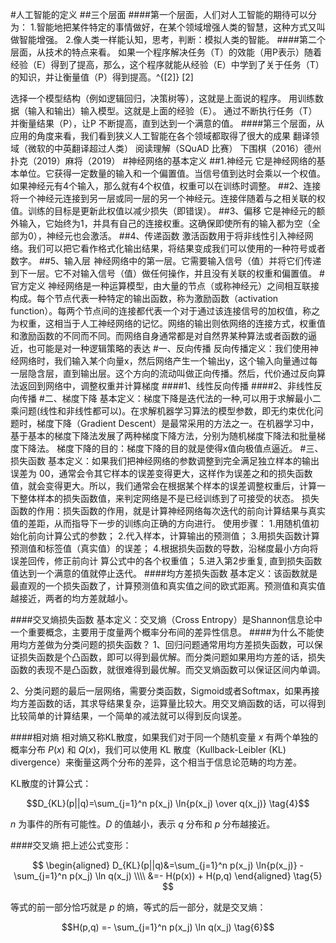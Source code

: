 #人工智能的定义
##三个层面
####第一个层面，人们对人工智能的期待可以分为：
1.智能地把某件特定的事情做好，在某个领域增强人类的智慧，这种方式又叫做智能增强。
2.像人类一样能认知，思考，判断：模拟人类的智能。
####第二个层面，从技术的特点来看。
如果一个程序解决任务（T）的效能（用P表示）随着经验（E）得到了提高，那么，这个程序就能从经验（E）中学到了关于任务（T）的知识，并让衡量值（P）得到提高。^{[2]} 
[2]
 

选择一个模型结构（例如逻辑回归，决策树等），这就是上面说的程序。
用训练数据（输入和输出）输入模型。这就是上面的经验（E）。
通过不断执行任务（T）并衡量结果（P），让P
不断提高，直到达到一个满意的值。
####第三个层面，从应用的角度来看，我们看到狭义人工智能在各个领域都取得了很大的成果
翻译领域（微软的中英翻译超过人类）
阅读理解（SQuAD 比赛）
下围棋（2016）德州扑克（2019）麻将（2019）
#神经网络的基本定义
##1.神经元
它是神经网络的基本单位。它获得一定数量的输入和一个偏置值。当信号值到达时会乘以一个权值。如果神经元有4个输入，那么就有4个权值，权重可以在训练时调整。
##2、连接
将一个神经元连接到另一层或同一层的另一个神经元。连接伴随着与之相关联的权值。训练的目标是更新此权值以减少损失（即错误）。
##3、偏移
它是神经元的额外输入，它始终为1，并具有自己的连接权重。这确保即使所有的输入都为空（全部为0），神经元也会激活。
##4、传递函数
激活函数用于将非线性引入神经网络。我们可以把它看作格式化输出结果，将结果变成我们可以使用的一种符号或者数字。
##5、输入层 
神经网络中的第一层。它需要输入信号（值）并将它们传递到下一层。它不对输入信号（值）做任何操作，并且没有关联的权重和偏置值。
#官方定义
神经网络是一种运算模型，由大量的节点（或称神经元）之间相互联接构成。每个节点代表一种特定的输出函数，称为激励函数（activation function）。每两个节点间的连接都代表一个对于通过该连接信号的加权值，称之为权重，这相当于人工神经网络的记忆。网络的输出则依网络的连接方式，权重值和激励函数的不同而不同。而网络自身通常都是对自然界某种算法或者函数的逼近，也可能是对一种逻辑策略的表达
#一、反向传播
反向传播定义：我们使用神经网络时，我们输入某个向量x，然后网络产生一个输出y，这个输入向量通过每一层隐含层，直到输出层。这个方向的流动叫做正向传播。然后，代价通过反向算法返回到网络中，调整权重并计算梯度
####1、线性反向传播
####2、非线性反向传播
#二、梯度下降
基本定义：梯度下降是迭代法的一种,可以用于求解最小二乘问题(线性和非线性都可以)。在求解机器学习算法的模型参数，即无约束优化问题时，梯度下降（Gradient Descent）是最常采用的方法之一。在机器学习中，基于基本的梯度下降法发展了两种梯度下降方法，分别为随机梯度下降法和批量梯度下降法。
梯度下降的目的：梯度下降的目的就是使得x值向极值点逼近。
#三、损失函数
基本定义：如果我们把神经网络的参数调整到完全满足独立样本的输出误差为 00，通常会令其它样本的误差变得更大，这样作为误差之和的损失函数值，就会变得更大。所以，我们通常会在根据某个样本的误差调整权重后，计算一下整体样本的损失函数值，来判定网络是不是已经训练到了可接受的状态。
损失函数的作用：损失函数的作用，就是计算神经网络每次迭代的前向计算结果与真实值的差距，从而指导下一步的训练向正确的方向进行。
使用步骤：
1.用随机值初始化前向计算公式的参数；
2.代入样本，计算输出的预测值；
3.用损失函数计算预测值和标签值（真实值）的误差；
4.根据损失函数的导数，沿梯度最小方向将误差回传，修正前向计 算公式中的各个权重值；
5.进入第2步重复, 直到损失函数值达到一个满意的值就停止迭代。
####均方差损失函数
基本定义：该函数就是最直观的一个损失函数了，计算预测值和真实值之间的欧式距离。预测值和真实值越接近，两者的均方差就越小。

####交叉熵损失函数
基本定义：交叉熵（Cross Entropy）是Shannon信息论中一个重要概念，主要用于度量两个概率分布间的差异性信息。
####为什么不能使用均方差做为分类问题的损失函数？
1、回归问题通常用均方差损失函数，可以保证损失函数是个凸函数，即可以得到最优解。而分类问题如果用均方差的话，损失函数的表现不是凸函数，就很难得到最优解。而交叉熵函数可以保证区间内单调。

2、分类问题的最后一层网络，需要分类函数，Sigmoid或者Softmax，如果再接均方差函数的话，其求导结果复杂，运算量比较大。用交叉熵函数的话，可以得到比较简单的计算结果，一个简单的减法就可以得到反向误差。


####相对熵
相对熵又称KL散度，如果我们对于同一个随机变量 $x$ 有两个单独的概率分布 $P(x)$ 和 $Q(x)$，我们可以使用 KL 散度（Kullback-Leibler (KL) divergence）来衡量这两个分布的差异，这个相当于信息论范畴的均方差。

KL散度的计算公式：

$$D_{KL}(p||q)=\sum_{j=1}^n p(x_j) \ln{p(x_j) \over q(x_j)} \tag{4}$$

$n$ 为事件的所有可能性。$D$ 的值越小，表示 $q$ 分布和 $p$ 分布越接近。

####交叉熵
把上述公式变形：

$$
\begin{aligned}  
D_{KL}(p||q)&=\sum_{j=1}^n p(x_j) \ln{p(x_j)} - \sum_{j=1}^n p(x_j) \ln q(x_j) \\\\
&=- H(p(x)) + H(p,q) 
\end{aligned}
\tag{5}
$$

等式的前一部分恰巧就是 $p$ 的熵，等式的后一部分，就是交叉熵：

$$H(p,q) =- \sum_{j=1}^n p(x_j) \ln q(x_j) \tag{6}$$
